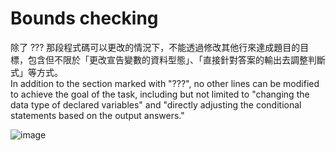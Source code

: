 # Bounds checking
除了 ??? 那段程式碼可以更改的情況下，不能透過修改其他行來達成題目的目標，包含但不限於「更改宣告變數的資料型態」、「直接針對答案的輸出去調整判斷式」等方式。\
In addition to the section marked with "???", no other lines can be modified to achieve the goal of the task, including but not limited to "changing the data type of declared variables" and "directly adjusting the conditional statements based on the output answers."

![image](https://github.com/Chw41/112-Security-programming/assets/141213003/01a82280-1a04-486a-b035-14d8845ebfae)
